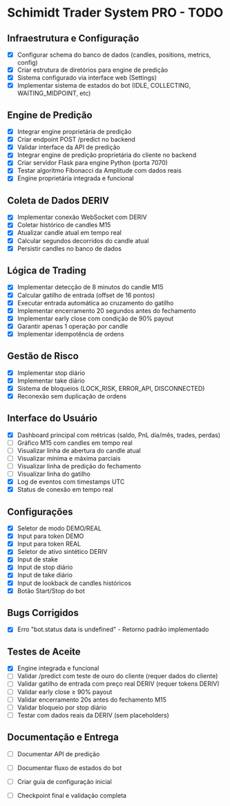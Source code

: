# Schimidt Trader System PRO - TODO

## Infraestrutura e Configuração
- [x] Configurar schema do banco de dados (candles, positions, metrics, config)
- [x] Criar estrutura de diretórios para engine de predição
- [x] Sistema configurado via interface web (Settings)
- [x] Implementar sistema de estados do bot (IDLE, COLLECTING, WAITING_MIDPOINT, etc)

## Engine de Predição
- [x] Integrar engine proprietária de predição
- [x] Criar endpoint POST /predict no backend
- [x] Validar interface da API de predição
- [x] Integrar engine de predição proprietária do cliente no backend
- [x] Criar servidor Flask para engine Python (porta 7070)
- [x] Testar algoritmo Fibonacci da Amplitude com dados reais
- [x] Engine proprietária integrada e funcional

## Coleta de Dados DERIV
- [x] Implementar conexão WebSocket com DERIV
- [x] Coletar histórico de candles M15
- [x] Atualizar candle atual em tempo real
- [x] Calcular segundos decorridos do candle atual
- [x] Persistir candles no banco de dados

## Lógica de Trading
- [x] Implementar detecção de 8 minutos do candle M15
- [x] Calcular gatilho de entrada (offset de 16 pontos)
- [x] Executar entrada automática ao cruzamento do gatilho
- [x] Implementar encerramento 20 segundos antes do fechamento
- [x] Implementar early close com condição de 90% payout
- [x] Garantir apenas 1 operação por candle
- [x] Implementar idempotência de ordens

## Gestão de Risco
- [x] Implementar stop diário
- [x] Implementar take diário
- [x] Sistema de bloqueios (LOCK_RISK, ERROR_API, DISCONNECTED)
- [x] Reconexão sem duplicação de ordens

## Interface do Usuário
- [x] Dashboard principal com métricas (saldo, PnL dia/mês, trades, perdas)
- [ ] Gráfico M15 com candles em tempo real
- [ ] Visualizar linha de abertura do candle atual
- [ ] Visualizar mínima e máxima parciais
- [ ] Visualizar linha de predição do fechamento
- [ ] Visualizar linha do gatilho
- [x] Log de eventos com timestamps UTC
- [x] Status de conexão em tempo real

## Configurações
- [x] Seletor de modo DEMO/REAL
- [x] Input para token DEMO
- [x] Input para token REAL
- [x] Seletor de ativo sintético DERIV
- [x] Input de stake
- [x] Input de stop diário
- [x] Input de take diário
- [x] Input de lookback de candles históricos
- [x] Botão Start/Stop do bot

## Bugs Corrigidos
- [x] Erro "bot.status data is undefined" - Retorno padrão implementado

## Testes de Aceite
- [x] Engine integrada e funcional
- [ ] Validar /predict com teste de ouro do cliente (requer dados do cliente)
- [ ] Validar gatilho de entrada com preço real DERIV (requer tokens DERIV)
- [ ] Validar early close ≥ 90% payout
- [ ] Validar encerramento 20s antes do fechamento M15
- [ ] Validar bloqueio por stop diário
- [ ] Testar com dados reais da DERIV (sem placeholders)

## Documentação e Entrega
- [ ] Documentar API de predição
- [ ] Documentar fluxo de estados do bot
- [ ] Criar guia de configuração inicial
- [ ] Checkpoint final e validação completa

